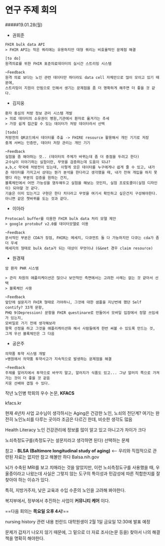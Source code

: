 # 연구 주제 회의

#####19.01.28(월)

- 권휘준

```
FHIR bulk data API
> FHIR API는 작은 쿼리에는 유용하지만 대형 쿼리는 비효율적인 문제점 해결

[to do]
원격의료를 위한 FHIR 표준의료데이터의 실시간 스트리밍 시스템

~Feedback
원격 의료 보다는 노인 관련 데이터만 하더라도 data cell 자체만으로 많이 모이고 있기 때문에,
스트리밍이 지원이 안됨으로 인해서 생기는 문제점을 좀 더 명확하게 해주면 더 좋을 것 같다.

```



- 김지웅

```
환자 중심의 처방 정보 관리 시스템 개발
> 의료 데이터의 소유권이 병원,기관에서 환자로 옮겨가는 추세
> 가장 쉽게 접근할 수 있는 데이터가 처방 데이터라서 선택

[todo]
처방전의 QR코드에서 데이터를 추출 -> FHIRE resource 활용해서 개인 기기로 저장
중계 서버는 인증만, 데이터 저장 관리는 개인 기기

~Feedback
실험을 좀 해야하는 것.. (데이터의 주체가 바뀌는데 좀 더 중점을 두려고 한다)
교수님이 이야기하는 실험이란, 무엇을 검증하는데 도움이 되냐? 
a,b,c 약국에 처방전이 있는데, 이렇게 모은 데이터를 누구에게나 쉽게 줄 수 있고, 내가 준 데이터를 가지고서 상대는 뭔가 분석을 한다라고 생각했을 때, 내가 전혀 개입을 하지 못했다 라는 부분의 검증을 원하는 건지, 
블록체인에서 어떤 가능성을 염두해두고 실험을 해보는 것인지, 실험 프로토콜이(실험 디자인이) 되야할 것 같다.
기술은 이미 있는거고 구현은 한다 치더라고 무엇을 여기서 확인하고 싶은건지 구성해야한다. 아니면 같은 챗바퀴를 도는 것과 같다.
```



- 이아라

```
Protocaol buffer를 이용한 FHIR bulk data 처리 모델 제안
> google protobuf v2.0를 데이터모델로 이용

~Feedback
문서적인 부분은 CDA가 장점, FHIR는 메세지, 다큐먼트 둘 다 가능하지만 다큐는 cda가 좀 더 우세
메세지의 형태로 bulk data가 되는 대상이 무엇이냐 (G&net 경우 claim resource)

```



- 원경재

```
암 환자 PHR 시스템

> 관리 차원의 애플리케이션은 많으나 보안적인 측면에서는 고려한 사례는 없는 것 같아서 선택
> 블록체인 사용

~Feedback
앞단에 설문지가 FHIR 형태로 가야하니, 그것에 대한 샘플을 지난번에 했던 Self contify? 33개 문항,
PHQ 9(Depression) 문항을 FHIR questinare로 만들어서 모바일 입장에서 정말 쓰임새가 있는지,
모바일로 가기 전에 생각해보라
항목 선정을 하고 그것을 애플리케이션화 해서 사람들에게 한번 써볼 수 있도록 만드는 것, 그게 우선 블록체인은 그 다음
```



- 공은주

````
의약품 투약 시스템 개발
>병원에서 의약품 투약사고가 지속적으로 발생하는 문제점을 해결

~Feedback
주제를 알러지에서 투약으로 바꾸지 말고, 알러지가 식품도 있고... 그냥 알러지 쪽으로 가져가는 것이 더 좋을 것 같음
지웅 선배와 겹칠 수 있다.
````



작년 노인병 학회의 우수 논문, **KFACS**

kfacs.kr

현재 4년차 사업
교수님이 생각하시는 Aging은 건강한 노인, 노쇠의 전단계? 
여기는 완전히 노인노쇠를 다루는 곳이라 조금은 다르긴 한데, 비슷한 생각도 많음

Health Literacy 노인 건강관리에 정보를 많이 알고 있고 아니고가 차이가 크다



노쇠측정도구를(측정도구는 설문지라고 생각하면 된다) 선택하는 문제

참고 - **BLSA (Baltimore longitudinal study of aging)** <-- 우리와 직접적으로 관련된 자료는 없지만 참고 해볼만 하다
Balsa.nih.gov

뇌가 수축된 MRI를 보고 치매라는 것을 알았지만, 이런 노쇠측정도구를 사용했을 때, 우울증이라고 나왔는데 사실은 그렇지 않는 도구의 특이성과 민감성에 따른 적합한지를 잘 찾아야 하는 이슈가 있다.

특히, 지방거주자, 낮은 교육과 수입 수준의 노인을 고려해 봐야한다.



복지부에서, 정부에서 추진하는 사업이 **커뮤니티 케어** 이다.



==다음 회의는 **목요일 오후 4시**!==

nursing history 관련 내용 핀란드 대학원생이 2월 1일 금요일 12:30에 발표 예정



문제가 갑자기 나오지 않기 때문에, 그 밑으로 더 자료 조사(논문 등을) 찾아서 나의 해결책을 명확히 해야한다.
